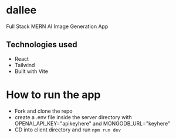 # dallee
Full Stack MERN AI Image Generation App


## Technologies used
  * React
  * Tailwind
  * Built with Vite


# How to run the app
 
 * Fork and clone the repo
 * create a .env file inside the server directory with OPENAI_API_KEY="apikeyhere" and MONGODB_URL="keyhere" 
 * CD into client directory and run `npm run dev`
